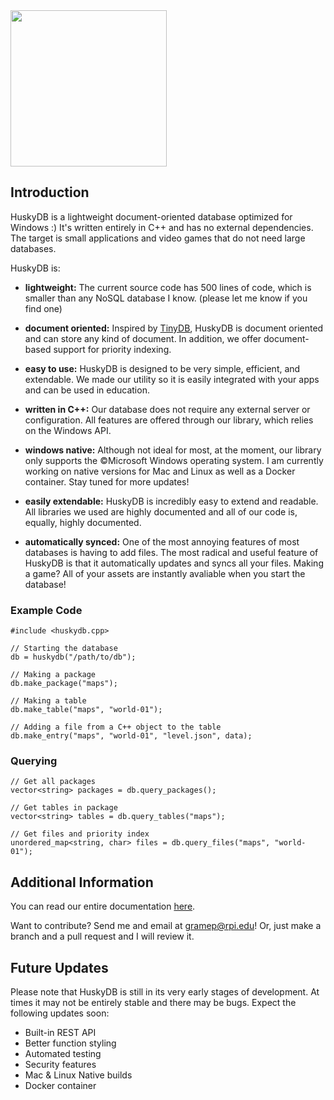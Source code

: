 <img src="https://github.com/petergramenides/huskydb/blob/master/huskydb-logo.png" width="250">

## Introduction

HuskyDB is a lightweight document-oriented database optimized for Windows :)
It's written entirely in C++ and has no external dependencies. The target is
small applications and video games that do not need large databases.

HuskyDB is:

- **lightweight:** The current source code has 500 lines of code, which is smaller than
any NoSQL database I know. (please let me know if you find one) 

- **document oriented:** Inspired by [TinyDB](https://github.com/msiemens/tinydb), HuskyDB is document oriented and can store
any kind of document. In addition, we offer document-based support for priority indexing.

- **easy to use:** HuskyDB is designed to be very simple, efficient, and extendable. We
made our utility so it is easily integrated with your apps and can be used in education.

- **written in C++:** Our database does not require any external server or configuration.
All features are offered through our library, which relies on the Windows API.

- **windows native:** Although not ideal for most, at the moment, our library only supports
the ©Microsoft Windows operating system. I am currently working on native versions for
Mac and Linux as well as a Docker container. Stay tuned for more updates!

- **easily extendable:** HuskyDB is incredibly easy to extend and readable. All libraries
we used are highly documented and all of our code is, equally, highly documented.

- **automatically synced:** One of the most annoying features of most databases is having
to add files. The most radical and useful feature of HuskyDB is that it automatically
updates and syncs all your files. Making a game? All of your assets are instantly avaliable
when you start the database!

### Example Code

```
#include <huskydb.cpp>

// Starting the database
db = huskydb("/path/to/db");

// Making a package
db.make_package("maps");

// Making a table
db.make_table("maps", "world-01");

// Adding a file from a C++ object to the table
db.make_entry("maps", "world-01", "level.json", data);
```

### Querying

```
// Get all packages
vector<string> packages = db.query_packages();

// Get tables in package
vector<string> tables = db.query_tables("maps");

// Get files and priority index
unordered_map<string, char> files = db.query_files("maps", "world-01");
```

## Additional Information

You can read our entire documentation [here](https://github.com/petergramenides/huskydb/wiki/Documentation).

Want to contribute? Send me and email at gramep@rpi.edu! Or, just make a
branch and a pull request and I will review it.

## Future Updates

Please note that HuskyDB is still in its very early stages of development.
At times it may not be entirely stable and there may be bugs. Expect the
following updates soon:

* Built-in REST API
* Better function styling
* Automated testing
* Security features
* Mac & Linux Native builds
* Docker container
